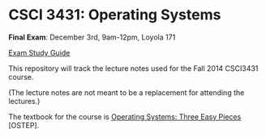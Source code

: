 CSCI 3431: Operating Systems
============================

__Final Exam__: December 3rd, 9am-12pm, Loyola 171  

[Exam Study Guide](19-Exam-Study/README.md)


This repository will track the lecture notes used for the Fall 2014 CSCI3431 course.

(The lecture notes are not meant to be a replacement for attending the lectures.)

The textbook for the course is [Operating Systems: Three Easy Pieces](http://pages.cs.wisc.edu/~remzi/OSTEP/) [OSTEP].  

